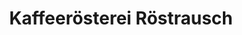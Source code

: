 ---
title: "Kaffeerösterei Röstrausch"
url: /gudensberg/kaffeeroesterei-roestrausch/
shop: Kaffee
---